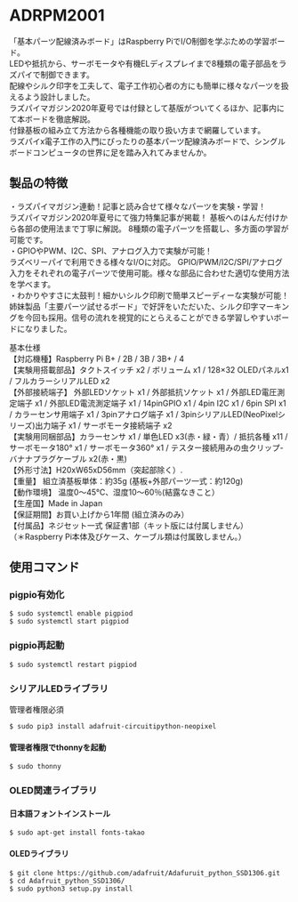 # ADRPM2001
「基本パーツ配線済みボード」はRaspberry PiでI/O制御を学ぶための学習ボード。  
LEDや抵抗から、サーボモータや有機ELディスプレイまで8種類の電子部品をラズパイで制御できます。  
配線やシルク印字を工夫して、電子工作初心者の方にも簡単に様々なパーツを扱えるよう設計しました。  
ラズパイマガジン2020年夏号では付録として基版がついてくるほか、記事内にて本ボードを徹底解説。  
付録基板の組み立て方法から各種機能の取り扱い方まで網羅しています。  
ラズパイx電子工作の入門にぴったりの基本パーツ配線済みボードで、シングルボードコンピュータの世界に足を踏み入れてみませんか。    

## 製品の特徴
・ラズパイマガジン連動！記事と読み合せて様々なパーツを実験・学習！  
ラズパイマガジン2020年夏号にて強力特集記事が掲載！
基板へのはんだ付けから各部の使用法まで丁寧に解説。
8種類の電子パーツを搭載し、多方面の学習が可能です。  
・GPIOやPWM、I2C、SPI、アナログ入力で実験が可能！  
ラズベリーパイで利用できる様々なI/Oに対応。 GPIO/PWM/I2C/SPI/アナログ入力をそれぞれの電子パーツで使用可能。様々な部品に合わせた適切な使用方法を学べます。  
・わかりやすさに太鼓判！細かいシルク印刷で簡単スピーディーな実験が可能！  
姉妹製品「主要パーツ試せるボード」で好評をいただいた、シルク印字マーキングを今回も採用。信号の流れを視覚的にとらえることができる学習しやすいボードになりました。  

基本仕様  
【対応機種】Raspberry Pi B+ / 2B / 3B / 3B+ / 4  
【実験用搭載部品】タクトスイッチ x2 / ボリューム x1 / 128×32 OLEDパネルx1 / フルカラーシリアルLED x2  
【外部接続端子】 外部LEDソケット x1 / 外部抵抗ソケット x1 / 外部LED電圧測定端子 x1 / 外部LED電流測定端子 x1 / 14pinGPIO x1 / 4pin I2C x1 / 6pin SPI x1 / カラーセンサ用端子 x1 / 3pinアナログ端子 x1 / 3pinシリアルLED(NeoPixelシリーズ)出力端子 x1 / サーボモータ接続端子 x2  
【実験用同梱部品】カラーセンサ x1 / 単色LED x3(赤・緑・青）/ 抵抗各種 x11 / サーボモータ180° x1 / サーボモータ360° x1 / テスター接続用みの虫クリップ-バナナプラグケーブル x2(赤・黒)  
【外形寸法】H20xW65xD56mm（突起部除く）.  
【重量】 組立済基板単体：約35g (基板+外部パーツ一式：約120g)  
【動作環境】 温度0～45℃、湿度10～60％(結露なきこと）  
【生産国】Made in Japan  
【保証期間】お買い上げから1年間 (組立済みのみ）  
【付属品】ネジセット一式 保証書1部（キット版には付属しません）  
（＊Raspberry Pi本体及びケース、ケーブル類は付属致しません。）  

## 使用コマンド
### pigpio有効化

```
$ sudo systemctl enable pigpiod
$ sudo systemctl start pigpiod
```

### pigpio再起動

```
$ sudo systemctl restart pigpiod
```

### シリアルLEDライブラリ
管理者権限必須

```
$ sudo pip3 install adafruit-circuitipython-neopixel
```

#### 管理者権限でthonnyを起動

```
$ sudo thonny
```

### OLED関連ライブラリ
#### 日本語フォントインストール

```
$ sudo apt-get install fonts-takao
```

#### OLEDライブラリ

```
$ git clone https://github.com/adafruit/Adafuruit_python_SSD1306.git
$ cd Adafruit_python_SSD1306/
$ sudo python3 setup.py install
```

